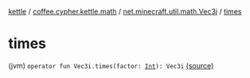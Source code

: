 [kettle](../../index.md) / [coffee.cypher.kettle.math](../index.md) / [net.minecraft.util.math.Vec3i](index.md) / [times](./times.md)

# times

(jvm) `operator fun Vec3i.times(factor: `[`Int`](https://kotlinlang.org/api/latest/jvm/stdlib/kotlin/-int/index.html)`): Vec3i` [(source)](https://github.com/Cypher121/kettle/blob/master/src/main/kotlin/coffee/cypher/kettle/math/Vectors.kt#L24)